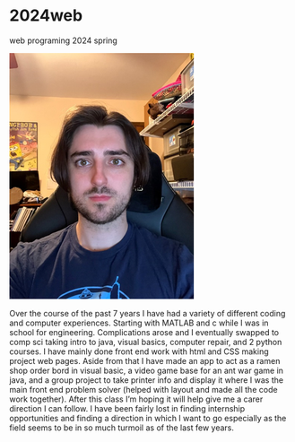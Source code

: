 # 2024web
web programing 2024 spring 


![Alt text](image.png)

Over the course of the past 7 years I have had a variety of different coding and computer experiences. Starting with MATLAB and c while I was in school for engineering. Complications arose and I eventually swapped to comp sci taking intro to java, visual basics, computer repair, and 2 python courses. I have mainly done front end work with html and CSS making project web pages. Aside from that I have made an app to act as a ramen shop order bord in visual basic, a video game base for an ant war game in java, and a group project to take printer info and display it where I was the main front end problem solver (helped with layout and made all the code work together). 
	After this class I’m hoping it will help give me a carer direction I can follow. I have been fairly lost in finding internship opportunities and finding a direction in which I want to go especially as the field seems to be in so much turmoil as of the last few years. 
	
